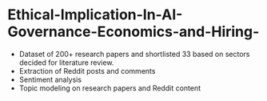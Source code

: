 # Ethical-Implication-In-AI-Governance-Economics-and-Hiring-
- Dataset of 200+ research papers and shortlisted 33 based on sectors decided for literature review.
- Extraction of Reddit posts and comments  
- Sentiment analysis  
- Topic modeling on research papers and Reddit content  

